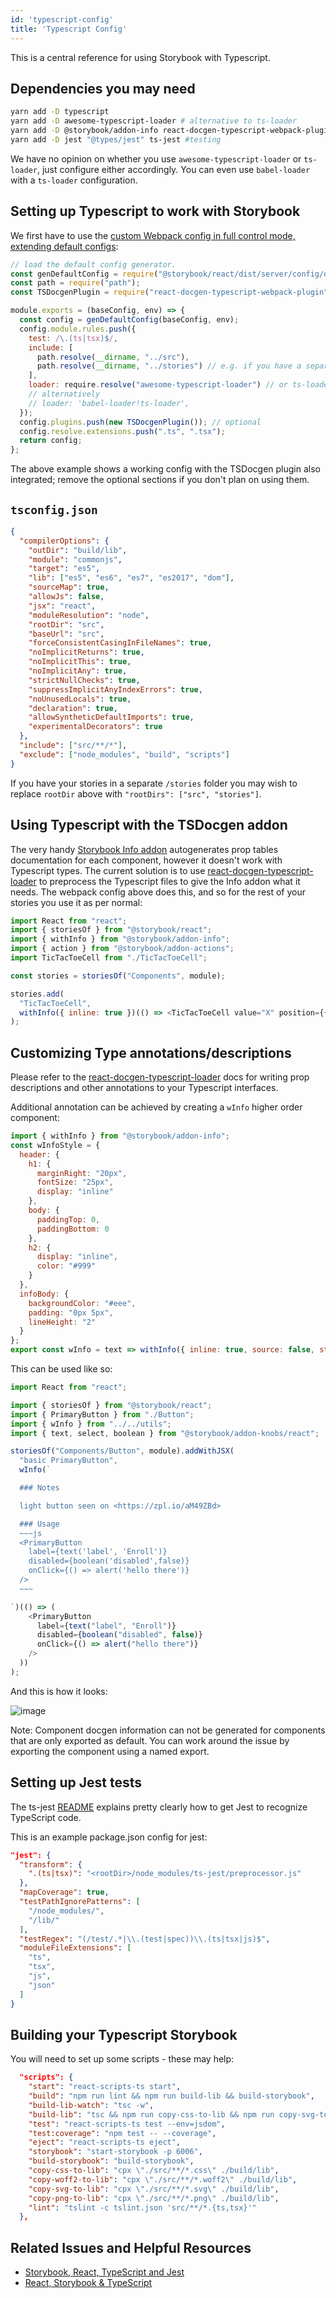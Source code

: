 ```yaml
---
id: 'typescript-config'
title: 'Typescript Config'
---
```


This is a central reference for using Storybook with Typescript.

## Dependencies you may need

```bash
yarn add -D typescript
yarn add -D awesome-typescript-loader # alternative to ts-loader
yarn add -D @storybook/addon-info react-docgen-typescript-webpack-plugin # optional but recommended
yarn add -D jest "@types/jest" ts-jest #testing
```

We have no opinion on whether you use `awesome-typescript-loader` or `ts-loader`, just configure either accordingly. You can even use `babel-loader` with a `ts-loader` configuration.

## Setting up Typescript to work with Storybook

We first have to use the [custom Webpack config in full control mode, extending default configs](/configurations/custom-webpack-config/#full-control-mode--default):

```js
// load the default config generator.
const genDefaultConfig = require("@storybook/react/dist/server/config/defaults/webpack.config.js");
const path = require("path");
const TSDocgenPlugin = require("react-docgen-typescript-webpack-plugin"); // optional

module.exports = (baseConfig, env) => {
  const config = genDefaultConfig(baseConfig, env);
  config.module.rules.push({
    test: /\.(ts|tsx)$/,
    include: [
      path.resolve(__dirname, "../src"),
      path.resolve(__dirname, "../stories") // e.g. if you have a separate /stories folder
    ],
    loader: require.resolve("awesome-typescript-loader") // or ts-loader
    // alternatively
    // loader: 'babel-loader!ts-loader',
  });
  config.plugins.push(new TSDocgenPlugin()); // optional
  config.resolve.extensions.push(".ts", ".tsx");
  return config;
};
```

The above example shows a working config with the TSDocgen plugin also integrated; remove the optional sections if you don't plan on using them.

## `tsconfig.json`

```json
{
  "compilerOptions": {
    "outDir": "build/lib",
    "module": "commonjs",
    "target": "es5",
    "lib": ["es5", "es6", "es7", "es2017", "dom"],
    "sourceMap": true,
    "allowJs": false,
    "jsx": "react",
    "moduleResolution": "node",
    "rootDir": "src",
    "baseUrl": "src",
    "forceConsistentCasingInFileNames": true,
    "noImplicitReturns": true,
    "noImplicitThis": true,
    "noImplicitAny": true,
    "strictNullChecks": true,
    "suppressImplicitAnyIndexErrors": true,
    "noUnusedLocals": true,
    "declaration": true,
    "allowSyntheticDefaultImports": true,
    "experimentalDecorators": true
  },
  "include": ["src/**/*"],
  "exclude": ["node_modules", "build", "scripts"]
}
```

If you have your stories in a separate `/stories` folder you may wish to replace `rootDir` above with `"rootDirs": ["src", "stories"]`.

## Using Typescript with the TSDocgen addon

The very handy [Storybook Info addon](https://github.com/storybooks/storybook/tree/master/addons/info) autogenerates prop tables documentation for each component, however it doesn't work with Typescript types. The current solution is to use [react-docgen-typescript-loader](https://github.com/strothj/react-docgen-typescript-loader) to preprocess the Typescript files to give the Info addon what it needs. The webpack config above does this, and so for the rest of your stories you use it as per normal:

```js
import React from "react";
import { storiesOf } from "@storybook/react";
import { withInfo } from "@storybook/addon-info";
import { action } from "@storybook/addon-actions";
import TicTacToeCell from "./TicTacToeCell";

const stories = storiesOf("Components", module);

stories.add(
  "TicTacToeCell",
  withInfo({ inline: true })(() => <TicTacToeCell value="X" position={{ x: 0, y: 0 }} onClick={action("onClick")} />)
);
```

## Customizing Type annotations/descriptions

Please refer to the [react-docgen-typescript-loader](https://github.com/strothj/react-docgen-typescript-loader) docs for writing prop descriptions and other annotations to your Typescript interfaces.

Additional annotation can be achieved by creating a `wInfo` higher order component:

```js
import { withInfo } from "@storybook/addon-info";
const wInfoStyle = {
  header: {
    h1: {
      marginRight: "20px",
      fontSize: "25px",
      display: "inline"
    },
    body: {
      paddingTop: 0,
      paddingBottom: 0
    },
    h2: {
      display: "inline",
      color: "#999"
    }
  },
  infoBody: {
    backgroundColor: "#eee",
    padding: "0px 5px",
    lineHeight: "2"
  }
};
export const wInfo = text => withInfo({ inline: true, source: false, styles: wInfoStyle, text: text });
```

This can be used like so:

```js
import React from "react";

import { storiesOf } from "@storybook/react";
import { PrimaryButton } from "./Button";
import { wInfo } from "../../utils";
import { text, select, boolean } from "@storybook/addon-knobs/react";

storiesOf("Components/Button", module).addWithJSX(
  "basic PrimaryButton",
  wInfo(`

  ### Notes

  light button seen on <https://zpl.io/aM49ZBd>

  ### Usage
  ~~~js
  <PrimaryButton
    label={text('label', 'Enroll')}
    disabled={boolean('disabled',false)}
    onClick={() => alert('hello there')}
  />
  ~~~

`)(() => (
    <PrimaryButton
      label={text("label", "Enroll")}
      disabled={boolean("disabled", false)}
      onClick={() => alert("hello there")}
    />
  ))
);
```

And this is how it looks:

![image](https://user-images.githubusercontent.com/35976578/38376038-ac02b432-38c5-11e8-9aed-f4fa2e258f60.png)

Note: Component docgen information can not be generated for components that are only exported as default. You can work around the issue by exporting the component using a named export.

## Setting up Jest tests

The ts-jest [README](https://github.com/kulshekhar/ts-jest) explains pretty clearly how to get Jest to recognize TypeScript code.

This is an example package.json config for jest:

```json
"jest": {
  "transform": {
    ".(ts|tsx)": "<rootDir>/node_modules/ts-jest/preprocessor.js"
  },
  "mapCoverage": true,
  "testPathIgnorePatterns": [
    "/node_modules/",
    "/lib/"
  ],
  "testRegex": "(/test/.*|\\.(test|spec))\\.(ts|tsx|js)$",
  "moduleFileExtensions": [
    "ts",
    "tsx",
    "js",
    "json"
  ]
}
```

## Building your Typescript Storybook

You will need to set up some scripts - these may help:

```json
  "scripts": {
    "start": "react-scripts-ts start",
    "build": "npm run lint && npm run build-lib && build-storybook",
    "build-lib-watch": "tsc -w",
    "build-lib": "tsc && npm run copy-css-to-lib && npm run copy-svg-to-lib && npm run copy-png-to-lib && npm run copy-woff2-to-lib",
    "test": "react-scripts-ts test --env=jsdom",
    "test:coverage": "npm test -- --coverage",
    "eject": "react-scripts-ts eject",
    "storybook": "start-storybook -p 6006",
    "build-storybook": "build-storybook",
    "copy-css-to-lib": "cpx \"./src/**/*.css\" ./build/lib",
    "copy-woff2-to-lib": "cpx \"./src/**/*.woff2\" ./build/lib",
    "copy-svg-to-lib": "cpx \"./src/**/*.svg\" ./build/lib",
    "copy-png-to-lib": "cpx \"./src/**/*.png\" ./build/lib",
    "lint": "tslint -c tslint.json 'src/**/*.{ts,tsx}'"
  },
```

## Related Issues and Helpful Resources

* [Storybook, React, TypeScript and Jest](https://medium.com/@mtiller/storybook-react-typescript-and-jest-c9059ea06fa7)
* [React, Storybook & TypeScript](http://www.joshschreuder.me/react-storybooks-with-typescript/)
